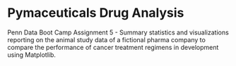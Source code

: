 # Pymaceuticals Drug Analysis

Penn Data Boot Camp Assignment 5 - Summary statistics and visualizations reporting on the animal study data of a fictional pharma company to compare the performance of cancer treatment regimens in development using Matplotlib.
